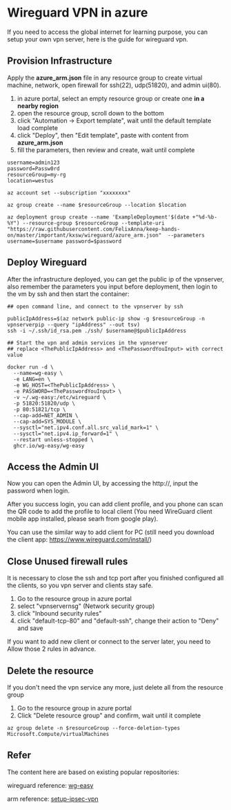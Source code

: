 # Wireguard VPN in azure

If you need to access the global internet for learning purpose, you can setup your own vpn server, here is the guide for wireguard vpn.

## Provision Infrastructure
Apply the **azure_arm.json** file in any resource group to create virtual machine, network, open firewall for ssh(22), udp(51820), and admin ui(80).

1. in azure portal, select an empty resource group or create one **in a nearby region**
2. open the resource group, scroll down to the bottom
3. click "Automation -> Export template", wait until the default template load complete
4. click "Deploy", then "Edit template", paste with content from **azure_arm.json**
5. fill the parameters, then review and create, wait until complete

```
username=admin123
password=Passw0rd
resourceGroup=my-rg
location=westus

az account set --subscription "xxxxxxxx"

az group create --name $resourceGroup --location $location

az deployment group create --name 'ExampleDeployment'$(date +"%d-%b-%Y") --resource-group $resourceGroup --template-uri "https://raw.githubusercontent.com/FelixAnna/keep-hands-on/master/important/kxsw/wireguard/azure_arm.json"  --parameters username=$username password=$password

```

## Deploy Wireguard

After the infrastructure deployed, you can get the public ip of the vpnserver, also remember the parameters you input before deployment, then login to the vm by ssh and then start the container:

```
## open command line, and connect to the vpnserver by ssh

publicIpAddress=$(az network public-ip show -g $resourceGroup -n vpnserverpip --query "ipAddress" --out tsv)
ssh -i ~/.ssh/id_rsa.pem ./ssh/ $username@$publicIpAddress
```

```
## Start the vpn and admin services in the vpnserver
## replace <ThePublicIpAddress> and <ThePasswordYouInput> with correct value

docker run -d \
  --name=wg-easy \
  -e LANG=en \
  -e WG_HOST=<ThePublicIpAddress> \
  -e PASSWORD=<ThePasswordYouInput> \
  -v ~/.wg-easy:/etc/wireguard \
  -p 51820:51820/udp \
  -p 80:51821/tcp \
  --cap-add=NET_ADMIN \
  --cap-add=SYS_MODULE \
  --sysctl="net.ipv4.conf.all.src_valid_mark=1" \
  --sysctl="net.ipv4.ip_forward=1" \
  --restart unless-stopped \
  ghcr.io/wg-easy/wg-easy
  ```

## Access the Admin UI

Now you can open the Admin UI, by accessing the http://<ThePublicIpAddress>, input the password when login.

After you success login, you can add client profile, and you phone can scan the QR code to add the profile to local client (You need WireGuard client mobile app installed, please searh from google play).

You can use the similar way to add client for PC (still need you download the client app: https://www.wireguard.com/install/)

## Close Unused firewall rules

It is necessary to close the ssh and tcp port after you finished configured all the clients, so you vpn server and clients stay safe.

1. Go to the resource group in azure portal
2. select "vpnservernsg" (Network security group)
3. click "Inbound security rules"
4. click "default-tcp-80" and "default-ssh", change their action to "Deny" and save

If you want to add new client or connect to the server later, you need to Allow those 2 rules in advance.

## Delete the resource

If you don't need the vpn service any more, just delete all from the resource group

1. Go to the resource group in azure portal
2. Click "Delete resource group" and confirm, wait until it complete

```
az group delete -n $resourceGroup --force-deletion-types Microsoft.Compute/virtualMachines
```

## Refer

The content here are based on existing popular repositories:

wireguard reference: [wg-easy](https://github.com/wg-easy/wg-easy)

arm reference: [setup-ipsec-vpn](https://github.com/hwdsl2/setup-ipsec-vpn)
